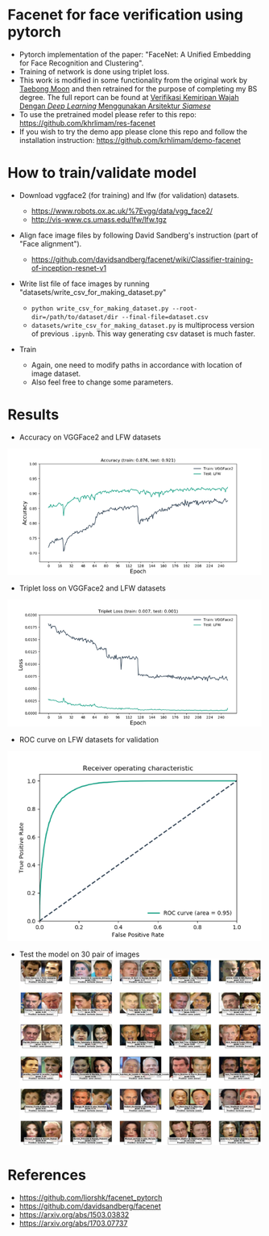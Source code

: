 # Facenet for face verification using pytorch
- Pytorch implementation of the paper: "FaceNet: A Unified Embedding for Face Recognition and Clustering".
- Training of network is done using triplet loss.
- This work is modified in some functionality from the original work by [Taebong Moon](https://github.com/tbmoon/facenet) and then retrained for the purpose of completing my BS degree. The full report can be found at [Verifikasi Kemiripan Wajah Dengan _Deep Learning_ Menggunakan Arsitektur _Siamese_](https://github.com/khrlimam/skripsi/raw/master/pdfs/finishing.pdf)
- To use the pretrained model please refer to this repo: https://github.com/khrlimam/res-facenet
- If you wish to try the demo app please clone this repo and follow the installation instruction: https://github.com/krhlimam/demo-facenet


# How to train/validate model
- Download vggface2 (for training) and lfw (for validation) datasets.
  - https://www.robots.ox.ac.uk/%7Evgg/data/vgg_face2/
  - http://vis-www.cs.umass.edu/lfw/lfw.tgz

- Align face image files by following David Sandberg's instruction (part of "Face alignment").
  - https://github.com/davidsandberg/facenet/wiki/Classifier-training-of-inception-resnet-v1

- Write list file of face images by running "datasets/write_csv_for_making_dataset.py"
  - `python write_csv_for_making_dataset.py --root-dir=/path/to/dataset/dir --final-file=dataset.csv`
  - `datasets/write_csv_for_making_dataset.py` is multiprocess version of previous `.ipynb`. This way generating csv dataset is much faster.
  
- Train
  - Again, one need to modify paths in accordance with location of image dataset.
  - Also feel free to change some parameters.
  
  
# Results

- Accuracy on VGGFace2 and LFW datasets

![accuracy](./log/tmp/accuracy.jpg)

- Triplet loss on VGGFace2 and LFW datasets

![loss](./log/tmp/loss.jpg)

- ROC curve on LFW datasets for validation

![roc curve](./log/tmp/roc.png)

- Test the model on 30 pair of images
![Test Result on 30 pair of images](./log/tmp/test-result.png)


# References
- https://github.com/liorshk/facenet_pytorch 
- https://github.com/davidsandberg/facenet
- https://arxiv.org/abs/1503.03832
- https://arxiv.org/abs/1703.07737
